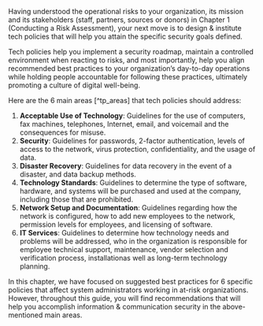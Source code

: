 Having understood the operational risks to your organization, its mission and its stakeholders (staff, partners, sources or donors) in Chapter 1 (Conducting a Risk Assessment), your next move is to design & institute tech policies that will help you attain the specific security goals defined. 

Tech policies help you implement a security roadmap, maintain a controlled environment when reacting to risks, and most importantly, help you align recommended best practices to your organization’s day-to-day operations while holding people accountable for following these practices, ultimately promoting a culture of digital well-being. 

Here are the 6 main areas [^tp_areas] that tech policies should address:

1. **Acceptable Use of Technology**: Guidelines for the use of computers, fax machines, telephones, Internet, email, and voicemail and the consequences for misuse.
2. **Security**: Guidelines for passwords, 2-factor authentication, levels of access to the network, virus protection, confidentiality, and the usage of data.
3. **Disaster Recovery**: Guidelines for data recovery in the event of a disaster, and data backup methods.
4.	**Technology Standards**: Guidelines to determine the type of software, hardware, and systems will be purchased and used at the company, including those that are prohibited. 
5.	**Network Setup and Documentation**: Guidelines regarding how the network is configured, how to add new employees to the network, permission levels for employees, and licensing of software.
6.	**IT Services**: Guidelines to determine how technology needs and problems will be addressed, who in the organization is responsible for employee technical support, maintenance, vendor selection and verification process, installationas well as long-term technology planning.

In this chapter, we have focused on suggested best practices for 6 specific policies that affect system administrators working in at-risk organizations. However, throughout this guide, you will find recommendations that will help you accomplish information & communication security in the above-mentioned main areas. 
